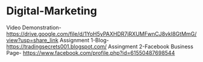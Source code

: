 # Digital-Marketing

Video Demonstration- https://drive.google.com/file/d/1YoH5yPAXHDR7jRXUMFwnCJ8vkI8GtMmG/view?usp=share_link
Assignment 1-Blog- https://tradingsecrets001.blogspot.com/
Assingment 2-Facebook Business Page- https://www.facebook.com/profile.php?id=61550487698544
